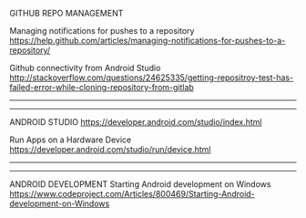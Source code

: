 GITHUB REPO MANAGEMENT

Managing notifications for pushes to a repository
https://help.github.com/articles/managing-notifications-for-pushes-to-a-repository/

Github connectivity from Android Studio
http://stackoverflow.com/questions/24625335/getting-repositroy-test-has-failed-error-while-cloning-repository-from-gitlab
____________________________________________________________________________________________________________________________

____________________________________________________________________________________________________________________________
ANDROID STUDIO
https://developer.android.com/studio/index.html
    
Run Apps on a Hardware Device  
https://developer.android.com/studio/run/device.html
____________________________________________________________________________________________________________________________

____________________________________________________________________________________________________________________________
ANDROID DEVELOPMENT
Starting Android development on Windows
  https://www.codeproject.com/Articles/800469/Starting-Android-development-on-Windows
  
  
